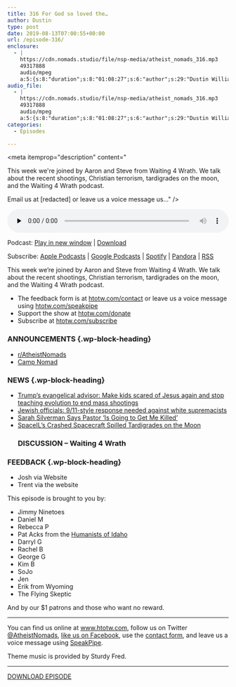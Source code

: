 ```yaml
---
title: 316 For God so loved the…
author: Dustin
type: post
date: 2019-08-13T07:00:55+00:00
url: /episode-316/
enclosure:
  - |
    https://cdn.nomads.studio/file/nsp-media/atheist_nomads_316.mp3
    49317888
    audio/mpeg
    a:5:{s:8:"duration";s:8:"01:08:27";s:6:"author";s:29:"Dustin Williams, Aaron, Steve";s:8:"explicit";s:1:"1";s:13:"episode_title";s:23:"For God so loved the...";s:10:"episode_no";s:3:"316";}
audio_file:
  - |
    https://cdn.nomads.studio/file/nsp-media/atheist_nomads_316.mp3
    49317888
    audio/mpeg
    a:5:{s:8:"duration";s:8:"01:08:27";s:6:"author";s:29:"Dustin Williams, Aaron, Steve";s:8:"explicit";s:1:"1";s:13:"episode_title";s:23:"For God so loved the...";s:10:"episode_no";s:3:"316";}
categories:
  - Episodes

---
```

<div itemscope itemtype="http://schema.org/AudioObject">
  <meta itemprop="name" content="316 For God so loved the&#8230;" />
  
  <meta itemprop="uploadDate" content="2019-08-13T01:00:55-06:00" />
  
  <meta itemprop="encodingFormat" content="audio/mpeg" />
  
  <meta itemprop="duration" content="PT1H08M27S" />
  
  <meta itemprop="description" content="


This week we're joined by Aaron and Steve from Waiting 4 Wrath. We talk about the recent shootings, Christian terrorism, tardigrades on the moon, and the Waiting 4 Wrath podcast.








Email us at [redacted] or leave us a voice message us..." />
  
  <meta itemprop="contentUrl" content="https://dts.podtrac.com/redirect.mp3/cdn.nomads.studio/file/nsp-media/atheist_nomads_316.mp3" />
  
  <meta itemprop="contentSize" content="47.0" />
  
  <div class="powerpress_player" id="powerpress_player_8579">
    <audio class="wp-audio-shortcode" id="audio-3971-323" preload="none" style="width: 100%;" controls="controls"><source type="audio/mpeg" src="https://dts.podtrac.com/redirect.mp3/cdn.nomads.studio/file/nsp-media/atheist_nomads_316.mp3?_=323" /><a href="https://dts.podtrac.com/redirect.mp3/cdn.nomads.studio/file/nsp-media/atheist_nomads_316.mp3">https://dts.podtrac.com/redirect.mp3/cdn.nomads.studio/file/nsp-media/atheist_nomads_316.mp3</a></audio>
  </div>
</div>

<p class="powerpress_links powerpress_links_mp3">
  Podcast: <a href="https://dts.podtrac.com/redirect.mp3/cdn.nomads.studio/file/nsp-media/atheist_nomads_316.mp3" class="powerpress_link_pinw" target="_blank" title="Play in new window" onclick="return powerpress_pinw('https://htotw.com/?powerpress_pinw=3971-podcast');" rel="nofollow">Play in new window</a> | <a href="https://dts.podtrac.com/redirect.mp3/cdn.nomads.studio/file/nsp-media/atheist_nomads_316.mp3" class="powerpress_link_d" title="Download" rel="nofollow" download="atheist_nomads_316.mp3">Download</a>
</p>

<p class="powerpress_links powerpress_subscribe_links">
  Subscribe: <a href="https://podcasts.apple.com/us/podcast/humanists-take-on-the-world/id530050098?mt=2&ls=1" class="powerpress_link_subscribe powerpress_link_subscribe_itunes" target="_blank" title="Subscribe on Apple Podcasts" rel="nofollow">Apple Podcasts</a> | <a href="https://www.google.com/podcasts?feed=aHR0cDovL2F0aGVpc3Rub21hZHMubGlic3luLmNvbS9yc3M%3D" class="powerpress_link_subscribe powerpress_link_subscribe_googleplay" target="_blank" title="Subscribe on Google Podcasts" rel="nofollow">Google Podcasts</a> | <a href="https://open.spotify.com/show/3LzK2xZGike6Tc1GEMtMbr?si=LieN9SNuTpq96smuaUsH8A" class="powerpress_link_subscribe powerpress_link_subscribe_spotify" target="_blank" title="Subscribe on Spotify" rel="nofollow">Spotify</a> | <a href="https://www.pandora.com/podcast/atheist-nomads/PC:10122?corr=62071012&part=ug" class="powerpress_link_subscribe powerpress_link_subscribe_pandora" target="_blank" title="Subscribe on Pandora" rel="nofollow">Pandora</a> | <a href="https://htotw.com/feed/podcast/" class="powerpress_link_subscribe powerpress_link_subscribe_rss" target="_blank" title="Subscribe via RSS" rel="nofollow">RSS</a>
</p>

This week we&#8217;re joined by Aaron and Steve from Waiting 4 Wrath. We talk about the recent shootings, Christian terrorism, tardigrades on the moon, and the Waiting 4 Wrath podcast.

<!--more-->

  * The feedback form is at [htotw.com/contact](https://htotw.com/contact) or leave us a voice message using <a href="https://htotw.com/speakpipe" target="_blank" rel="noopener noreferrer">htotw.com/speakpipe</a>
  * Support the show at <a href="https://htotw.com/donate" target="_blank" rel="noopener noreferrer">htotw.com/donate</a>
  * Subscribe at <a href="https://htotw.com/subscribe" target="_blank" rel="noopener noreferrer">htotw.com/subscribe</a>

### ANNOUNCEMENTS {.wp-block-heading}

  * [r/AtheistNomads][1]
  * [Camp Nomad][2]

### NEWS {.wp-block-heading}

  * [Trump’s evangelical advisor: Make kids scared of Jesus again and stop teaching evolution to end mass shootings][3]
  * [Jewish officials: 9/11-style response needed against white supremacists][4]
  * [Sarah Silverman Says Pastor ‘Is Going to Get Me Killed’][5]
  * [SpaceIL’s Crashed Spacecraft Spilled Tardigrades on the Moon][6] 
    ### DISCUSSION &#8211; Waiting 4 Wrath

### FEEDBACK {.wp-block-heading}

  * Josh via Website
  * Trent via the website

This episode is brought to you by:

  * Jimmy Ninetoes
  * Daniel M
  * Rebecca P
  * Pat Acks from the <a href="https://www.humanistsofidaho.org" target="_blank" rel="noopener noreferrer">Humanists of Idaho</a>
  * Darryl G
  * Rachel B
  * George G
  * Kim B
  * SoJo
  * Jen
  * Erik from Wyoming
  * The Flying Skeptic

And by our $1 patrons and those who want no reward.

<hr class="wp-block-separator" />

You can find us online at <a href="https://www.htotw.com/" target="_blank" rel="noopener noreferrer">www.htotw.com</a>, follow us on Twitter <a href="https://twitter.com/AtheistNomads" target="_blank" rel="noopener noreferrer">@AtheistNomads</a>, <a href="https://htotw.com/facebook" target="_blank" rel="noopener noreferrer">like us on Facebook</a>, use the [contact form](https://htotw.com/contact), and leave us a voice message using <a href="https://htotw.com/speakpipe" target="_blank" rel="noopener noreferrer">SpeakPipe</a>.

Theme music is provided by Sturdy Fred.

<hr class="wp-block-separator" />

[DOWNLOAD EPISODE][7]

 [1]: https://www.reddit.com/r/AtheistNomads/
 [2]: https://htotw.com/camp
 [3]: https://www.rawstory.com/2019/08/trumps-evangelical-advisor-make-kids-scared-of-jesus-again-and-stop-teaching-evolution-to-end-mass-shootings/
 [4]: https://www.jpost.com/American-Politics/Jewish-officials-911-style-response-needed-against-white-suprermacists-598239
 [5]: https://lawandcrime.com/high-profile/sarah-silverman-florida-pastor-adam-fannin-is-going-to-get-me-killed/
 [6]: https://www.wired.com/story/a-crashed-israeli-lunar-lander-spilled-tardigrades-on-the-moon/
 [7]: https://dts.podtrac.com/redirect.mp3/cdn.nomads.studio/file/nsp-media/atheist_nomads_316.mp3